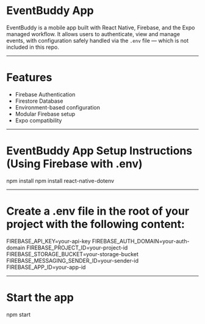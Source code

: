 # EventBuddy App

EventBuddy is a mobile app built with React Native, Firebase, and the Expo managed workflow. It allows users to authenticate, view and manage events, with configuration safely handled via the `.env` file — which is not included in this repo.

---

# Features

- Firebase Authentication
- Firestore Database
- Environment-based configuration
- Modular Firebase setup
- Expo compatibility

---

# EventBuddy App Setup Instructions (Using Firebase with .env)

npm install
npm install react-native-dotenv

---

# Create a .env file in the root of your project with the following content:
FIREBASE_API_KEY=your-api-key
FIREBASE_AUTH_DOMAIN=your-auth-domain
FIREBASE_PROJECT_ID=your-project-id
FIREBASE_STORAGE_BUCKET=your-storage-bucket
FIREBASE_MESSAGING_SENDER_ID=your-sender-id
FIREBASE_APP_ID=your-app-id

---

# Start the app
npm start

